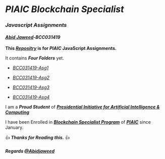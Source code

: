 # _PIAIC Blockchain Specialist_

### _Javascript Assignments_

#### **_[Abid Jaweed](https://github.com/Abidjaweed)-BCC031419_**

**This _[Repositry](https://github.com/Abidjaweed/Assignments-BCC031419)_ is for _PIAIC_ JavaScript Assignments.** 

It contains **_Four Folders_** yet.

- _[BCC031419-Asg1](https://github.com/Abidjaweed/Assignments-BCC031419/tree/master/BCC031419-Asg1)_

- _[BCC031419-Asg2](https://github.com/Abidjaweed/Assignments-BCC031419/tree/master/BCC031419-Asg2)_

- _[BCC031419-Asg3](https://github.com/Abidjaweed/Assignments-BCC031419/tree/master/BCC031419-Asg3)_

- _[BCC031419-Asg4](https://github.com/Abidjaweed/Assignments-BCC031419/tree/master/BCC031419-Asg4)_

I am a **_Proud Student_** of **_[Presidential Initiative for Artificial Intelligence & Computing](https://www.piaic.org)_**

I have been Enrolled in **_[Blockchain Specialist Program](https://www.piaic.org/block-chain)_** of **_[PIAIC](https://www.piaic.org)_** since January.

:+1: **_Thanks for Reading this._** :+1:

##### **_Regards [@Abidjaweed](https://github.com/Abidjaweed)_**
